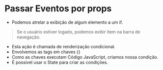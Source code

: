 # Passar Eventos por props

- Podemos atrelar a exibição de algum elemento a um if.
> Se o usuário estiver logado, podemos exibir item na barra de navegação.
- Esta ação é chamada de renderização condicional.
- Envolvemos as tags em chaves {}
- Como as chaves executam Código JavaScript, criamos nossa condição.
- É possível usar o State para criar as condições.
